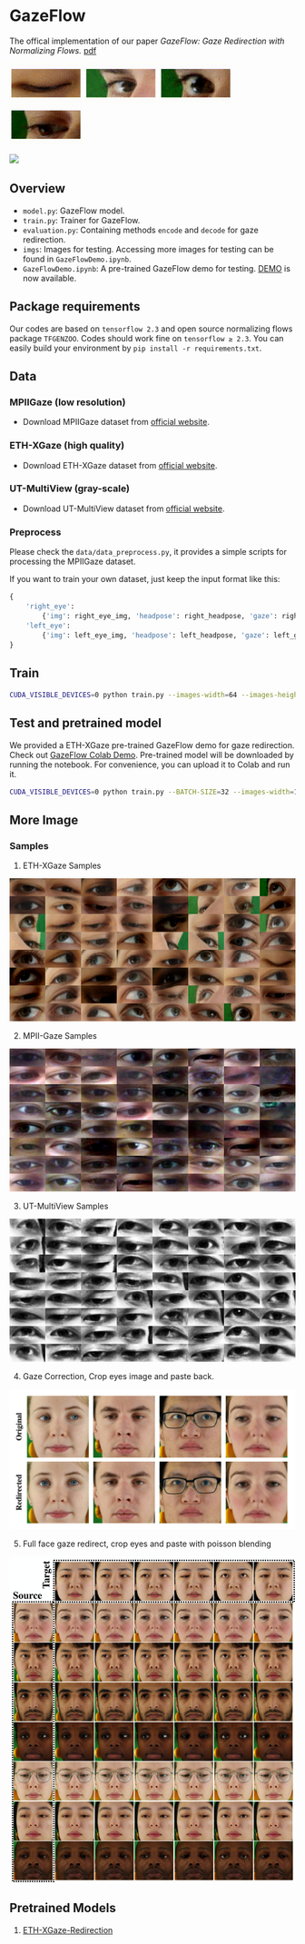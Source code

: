 # GazeFlow
The offical implementation of our paper *GazeFlow: Gaze Redirection with Normalizing Flows.* [pdf](./assets/GazeFlow.pdf)

<!-- ![](https://demo-1251505139.cos.ap-beijing-1.myqcloud.com/images/1_s.gif)
![](https://demo-1251505139.cos.ap-beijing-1.myqcloud.com/images/2_s.gif)
![](https://demo-1251505139.cos.ap-beijing-1.myqcloud.com/images/3_s.gif)
![](https://demo-1251505139.cos.ap-beijing-1.myqcloud.com/images/4_s.gif) -->

![](_assets/1_s.gif)
![](_assets/2_s.gif)
![](_assets/3_s.gif)
![](_assets/4_s.gif)


![](https://demo-1251505139.cos.ap-beijing-1.myqcloud.com/images/model_forward.png)


## Overview

- `model.py`: GazeFlow model.
- `train.py`: Trainer for GazeFlow.
- `evaluation.py`: Containing methods `encode` and `decode` for gaze redirection.
- `imgs`: Images for testing. Accessing more images for testing can be found in `GazeFlowDemo.ipynb`.
- `GazeFlowDemo.ipynb`: A pre-trained GazeFlow demo for testing. [DEMO](https://github.com/ackness/GazeFlow_demo) is now available.

## Package requirements

Our codes are based on `tensorflow 2.3` and open source normalizing flows package `TFGENZOO`. Codes should work fine on `tensorflow ≥ 2.3`. 
You can easily build your environment by ` pip install -r requirements.txt `.

## Data

### MPIIGaze (low resolution)

- Download MPIIGaze dataset from [official website](https://www.mpi-inf.mpg.de/departments/computer-vision-and-machine-learning/research/gaze-based-human-computer-interaction/appearance-based-gaze-estimation-in-the-wild).


### ETH-XGaze (high quality)

- Download ETH-XGaze dataset from [official website](https://ait.ethz.ch/projects/2020/ETH-XGaze/).


### UT-MultiView (gray-scale)

- Download UT-MultiView dataset from [official website](https://www.ut-vision.org/datasets/).


### Preprocess

Please check the `data/data_preprocess.py`, it provides a simple scripts for processing the MPIIGaze dataset.

If you want to train your own dataset, just keep the input format like this:

```python
{
    'right_eye': 
        {'img': right_eye_img, 'headpose': right_headpose, 'gaze': right_gaze},
    'left_eye': 
        {'img': left_eye_img, 'headpose': left_headpose, 'gaze': left_gaze},
}
```

## Train

```bash
CUDA_VISIBLE_DEVICES=0 python train.py --images-width=64 --images-height=32 --K=18 --L=3 --datapath=/your_path_to_preprocess_data/xgaze_64x32.tfrecords
```

## Test and pretrained model

We provided a ETH-XGaze pre-trained GazeFlow demo for gaze redirection. Check out [GazeFlow Colab Demo](https://colab.research.google.com/drive/1TALhnvy6CuyzpC29mS8CShZH3mpV8AAG?usp=sharing). Pre-trained model will be downloaded by running the notebook. For convenience, you can upload it to Colab and run it.

```bash
CUDA_VISIBLE_DEVICES=0 python train.py --BATCH-SIZE=32 --images-width=128 --images-height=128 --K=18 --L=5 --condition-shape=4 --total-take=34000 --datapath=/path_to_your_preprocessed_data/mpiiface.tfrecords
```

## More Image

### Samples

1. ETH-XGaze Samples

![](_assets/ethxgaze_samples.png)

2. MPII-Gaze Samples

![](_assets/mpii_samples.png)

3. UT-MultiView Samples

![](_assets/ut_samples.png)

4. Gaze Correction, Crop eyes image and paste back.

![](_assets/eth-gaze-correction.png)

5. Full face gaze redirect, crop eyes and paste with poisson blending

![](_assets/eth-xgaze-full-face-edit.png)

## Pretrained Models

1. [ETH-XGaze-Redirection](https://drive.google.com/file/d/12eYcS4kVXVjF3gJdtWx7LFKvmQ_6Tspp/view?usp=sharing)

